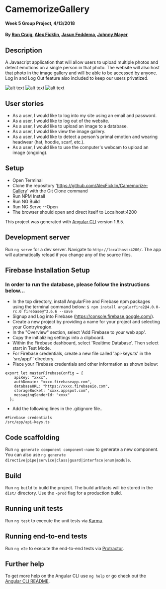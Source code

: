 # CamemorizeGallery

#### Week 5 Group Project, 4/13/2018

#### By [Ron Craig](https://github.com/r-craig73), [Alex Ficklin](https://github.com/AlexFicklin), [Jasun Feddema](https://github.com/jaybojaybojaybo), [Johnny Mayer](https://github.com/johnnymayer)

## Description

A Javascript application that will allow users to upload multiple photos and detect emotions on a single person in that photo. The website will also host that photo in the image gallery and will be able to be accessed by anyone. Log In and Log Out feature also included to keep our users privatized.

![alt text](https://i.imgur.com/BkzksH9.jpg)
![alt text](https://i.imgur.com/SoO9BUU.png)
![alt text](https://i.imgur.com/z02cjUc.png)

## User stories
* As a user, I would like to log into my site using an email and password.
* As a user, I would like to log out of the website.
* As a user, I would like to upload an image to a database.
* As a user, I would like view the image gallery.
* As a user, I would like to detect a person's primal emotion and wearing headwear (hat, hoodie, scarf, etc.).
* As a user, I would like to use the computer's webcam to upload an image (ongoing).

## Setup

* Open Terminal
* Clone the repository 'https://github.com/AlexFicklin/Camemorize-Gallery' with the Git Clone command
* Run NPM Install
* Run NG Build
* Run NG Serve --Open
* The browser should open and direct itself to Localhost:4200

This project was generated with [Angular CLI](https://github.com/angular/angular-cli) version 1.6.5.

## Development server

Run `ng serve` for a dev server. Navigate to `http://localhost:4200/`. The app will automatically reload if you change any of the source files.

## Firebase Installation Setup
### In order to run the database, please follow the instructions below...
* In the top directory, install AngularFire and Firebase npm packages using the terminal command below:
`$ npm install angularfire2@4.0.0-rc.0 firebase@^3.6.6 --save`
* Signup and Log into Firebase (https://console.firebase.google.com/).
* Create a new project by providing a name for your project and selecting your Contry/region.
* In the "Overview" section, select 'Add Firebase to your web app'.
* Copy the initializing settings into a clipboard.
* Within the Firebase dashboard, select 'Realtime Database'.  Then select start in Test Mode.
* For Firebase credentials, create a new file called 'api-keys.ts' in the 'src/app/'' directory.
* Place your Firebase credentials and other information as shown below:
```
export let masterFirebaseConfig = {
    apiKey: "xxxx",
    authDomain: "xxxx.firebaseapp.com",
    databaseURL: "https://xxxx.firebaseio.com",
    storageBucket: "xxxx.appspot.com",
    messagingSenderId: "xxxx"
  };
```

* Add the following lines in the .gitignore file..
```
#Firebase credentials
/src/app/api-keys.ts
```

## Code scaffolding

Run `ng generate component component-name` to generate a new component. You can also use `ng generate directive|pipe|service|class|guard|interface|enum|module`.

## Build

Run `ng build` to build the project. The build artifacts will be stored in the `dist/` directory. Use the `-prod` flag for a production build.

## Running unit tests

Run `ng test` to execute the unit tests via [Karma](https://karma-runner.github.io).

## Running end-to-end tests

Run `ng e2e` to execute the end-to-end tests via [Protractor](http://www.protractortest.org/).

## Further help

To get more help on the Angular CLI use `ng help` or go check out the [Angular CLI README](https://github.com/angular/angular-cli/blob/master/README.md).

